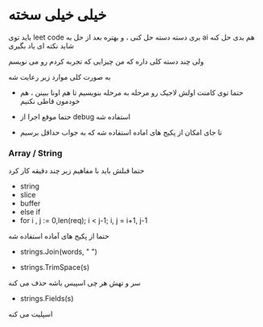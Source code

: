 # خیلی خیلی سخته

باید توی leet code بری دسته دسته حل کنی ، و بهتره بعد از حل به ai  هم بدی حل کنه شاید نکته ای یاد بگیری 

ولی چند دسته کلی داره که من چیزایی که تجربه کردم رو می نویسم

به صورت کلی موارد زیر رعایت شه

+ حتما توی کامنت اولش لاجیک رو مرحله به مرحله بنویسیم تا هم اونا ببینن ، هم خودمون قاطی نکنیم

+ حتما موقع اجرا از debug  استفاده شه

+ تا جای امکان از پکیج های اماده استفاده شه که به جواب حداقل برسیم


### Array / String


حتما قبلش باید با مفاهیم زیر چند دقیقه کار کرد

+ string 
+ slice 
+ buffer 
+ else if
+ for  i  , j := 0,len(req); i < j-1; i, j = i+1, j-1 

حتما از پکیج های آماده استفاده شه



+ strings.Join(words, " ") 



+ strings.TrimSpace(s)

سر و تهش هر چی اسپیس باشه حذف می کنه


+ strings.Fields(s)

اسپلیت می کنه
